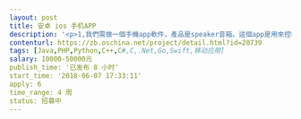 ```yaml
---                
layout: post       
title: 安卓 ios 手机APP           
description: '<p>1,我們需做一個手機app軟件，產品是speaker音箱。這個app是用來控制音箱的所有功能，比如&nbsp;說(開關/&nbsp;音效 /&nbsp;等等…)。而這控制是用( 牙)方式連接，手機和音箱之間。</p><p>2,這個app的界面是用在android&nbsp;&nbsp;/&nbsp;&nbsp;apple手機面，及客戶可以在app&nbsp;&nbsp;store裡面下載至手機裡面。而這個app是需要有(2個)語言包(英語 和 西班牙語) 給選擇(轉換)。</p><p>3,即是說一個interface版本，2 language pack</p><p>4,我們用的兰牙芯片，是用(杰理) 公司的，所以app的設計文檔是需要和(杰理) 芯片做配合文檔的設計。</p><p>5,設計的內容要求，主要是安我們需要的功能去做，下面是會以一個列子去說明，主要功能的要求。而一些細緻說明，將會在確定報方案後才會有技術人員再跟進。</p><p>6,產品(speaker)音箱:有小型系列(至到)&nbsp;大型系列的音箱都會有。所以這個app是可以控制一系列的(speaker)音箱產品。</p><p>7,面版UI&nbsp;，是可以安這個(例子)app參考，也可以自行按你們的UI&nbsp;界面設計。但重點是在功能是要有我所要求明的功能。而使用方面是需要簡單和簡潔的圖像效果。(產品的logo是PANACOM)</p>'     
contenturl: https://zb.oschina.net/project/detail.html?id=20739      
tags: [Java,PHP,Python,C++,C#,C,.Net,Go,Swift,移动应用]            
salary: 10000-50000元          
publish_time: '已发布 8 小时'         
start_time: '2018-06-07 17:33:11'           
apply: 6                   
time_range: 4 周              
status: 招募中                  
---                 
```

